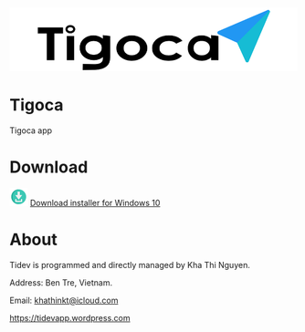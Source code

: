 <img src="websource/logo.png" width="900">

# Tigoca
Tigoca app

# Download

[<img src="websource/github_download.png" width="32">](https://raw.githubusercontent.com/khathiatz/tidev/master/Tidev%20Installer.exe) [Download installer for Windows 10](https://raw.githubusercontent.com/khathiatz/tidev/master/Tidev%20Installer.exe)

# About
Tidev is programmed and directly managed by Kha Thi Nguyen.

Address: Ben Tre, Vietnam.

Email: khathinkt@icloud.com

https://tidevapp.wordpress.com
